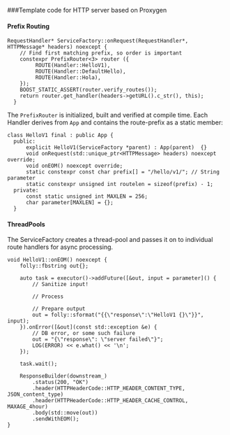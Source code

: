 ###Template code for HTTP server based on Proxygen

#### Prefix Routing

     
	
	RequestHandler* ServiceFactory::onRequest(RequestHandler*, HTTPMessage* headers) noexcept {
	    // Find first matching prefix, so order is important
	    constexpr PrefixRouter<3> router ({
	         ROUTE(Handler::HelloV1),
	         ROUTE(Handler::DefaultHello),
	         ROUTE(Handler::Hola),
	    });
	    BOOST_STATIC_ASSERT(router.verify_routes()); 
	    return router.get_handler(headers->getURL().c_str(), this);
	  }
	

 The `PrefixRouter` is initialized, built and verified at compile time. Each Handler derives from `App` and contains the route-prefix as a static member:

	class HelloV1 final : public App {
	  public:
	      explicit HelloV1(ServiceFactory *parent) : App(parent)  {}
	      void onRequest(std::unique_ptr<HTTPMessage> headers) noexcept override;
	      void onEOM() noexcept override;
	      static constexpr const char prefix[] = "/hello/v1/"; // String parameter
	      static constexpr unsigned int routelen = sizeof(prefix) - 1;
	  private:
	      const static unsigned int MAXLEN = 256;
	      char parameter[MAXLEN] = {};
	  }


#### ThreadPools

The ServiceFactory creates a thread-pool and passes it on to individual route handlers for async processing.

	void HelloV1::onEOM() noexcept {
	    folly::fbstring out{};
	
	    auto task = executor()->addFuture([&out, input = parameter]() {
	        // Sanitize input!
	
	        // Process
	
	        // Prepare output
	        out = folly::sformat("{{\"response\":\"HelloV1 {}\"}}", input);
	    }).onError([&out](const std::exception &e) {
	        // DB error, or some such failure
	        out = "{\"response\": \"server failed\"}";
	        LOG(ERROR) << e.what() << '\n';
	    });
	
	    task.wait();
	
	    ResponseBuilder(downstream_)
	        .status(200, "OK")
	        .header(HTTPHeaderCode::HTTP_HEADER_CONTENT_TYPE, JSON_content_type)
	        .header(HTTPHeaderCode::HTTP_HEADER_CACHE_CONTROL, MAXAGE_4hour)
	        .body(std::move(out))
	        .sendWithEOM();
	}
	
